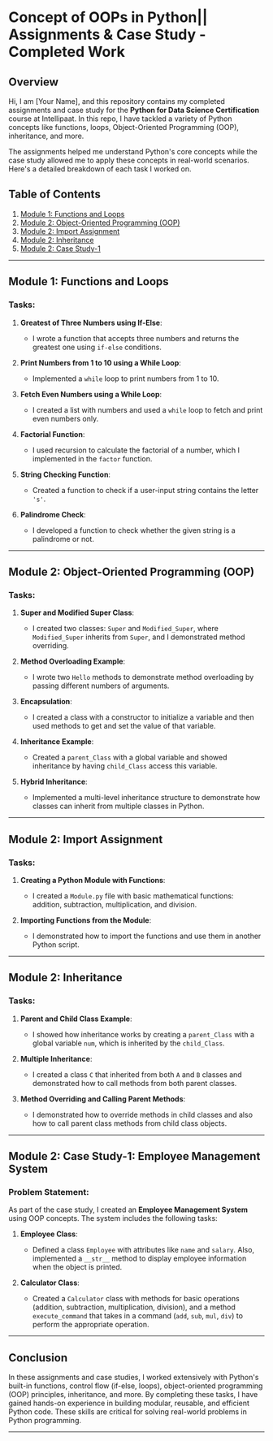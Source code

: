 # Concept of OOPs in Python|| Assignments & Case Study - Completed Work

## Overview

Hi, I am [Your Name], and this repository contains my completed assignments and case study for the **Python for Data Science Certification** course at Intellipaat. In this repo, I have tackled a variety of Python concepts like functions, loops, Object-Oriented Programming (OOP), inheritance, and more.

The assignments helped me understand Python's core concepts while the case study allowed me to apply these concepts in real-world scenarios. Here's a detailed breakdown of each task I worked on.

## Table of Contents

1. [Module 1: Functions and Loops](#module-1-functions-and-loops)
2. [Module 2: Object-Oriented Programming (OOP)](#module-2-object-oriented-programming-oop)
3. [Module 2: Import Assignment](#module-2-import-assignment)
4. [Module 2: Inheritance](#module-2-inheritance)
5. [Module 2: Case Study-1](#module-2-case-study-1)

---

## Module 1: Functions and Loops

### Tasks:
1. **Greatest of Three Numbers using If-Else**:
   - I wrote a function that accepts three numbers and returns the greatest one using `if-else` conditions.
   
2. **Print Numbers from 1 to 10 using a While Loop**:
   - Implemented a `while` loop to print numbers from 1 to 10.

3. **Fetch Even Numbers using a While Loop**:
   - I created a list with numbers and used a `while` loop to fetch and print even numbers only.

4. **Factorial Function**:
   - I used recursion to calculate the factorial of a number, which I implemented in the `factor` function.

5. **String Checking Function**:
   - Created a function to check if a user-input string contains the letter `'s'`.

6. **Palindrome Check**:
   - I developed a function to check whether the given string is a palindrome or not.

---

## Module 2: Object-Oriented Programming (OOP)

### Tasks:
1. **Super and Modified Super Class**:
   - I created two classes: `Super` and `Modified_Super`, where `Modified_Super` inherits from `Super`, and I demonstrated method overriding.

2. **Method Overloading Example**:
   - I wrote two `Hello` methods to demonstrate method overloading by passing different numbers of arguments.

3. **Encapsulation**:
   - I created a class with a constructor to initialize a variable and then used methods to get and set the value of that variable.

4. **Inheritance Example**:
   - Created a `parent_Class` with a global variable and showed inheritance by having `child_Class` access this variable.

5. **Hybrid Inheritance**:
   - Implemented a multi-level inheritance structure to demonstrate how classes can inherit from multiple classes in Python.

---

## Module 2: Import Assignment

### Tasks:
1. **Creating a Python Module with Functions**:
   - I created a `Module.py` file with basic mathematical functions: addition, subtraction, multiplication, and division.

2. **Importing Functions from the Module**:
   - I demonstrated how to import the functions and use them in another Python script.

---

## Module 2: Inheritance

### Tasks:
1. **Parent and Child Class Example**:
   - I showed how inheritance works by creating a `parent_Class` with a global variable `num`, which is inherited by the `child_Class`.

2. **Multiple Inheritance**:
   - I created a class `C` that inherited from both `A` and `B` classes and demonstrated how to call methods from both parent classes.

3. **Method Overriding and Calling Parent Methods**:
   - I demonstrated how to override methods in child classes and also how to call parent class methods from child class objects.

---

## Module 2: Case Study-1: Employee Management System

### Problem Statement:
As part of the case study, I created an **Employee Management System** using OOP concepts. The system includes the following tasks:

1. **Employee Class**:
   - Defined a class `Employee` with attributes like `name` and `salary`. Also, implemented a `__str__` method to display employee information when the object is printed.

2. **Calculator Class**:
   - Created a `Calculator` class with methods for basic operations (addition, subtraction, multiplication, division), and a method `execute_command` that takes in a command (`add`, `sub`, `mul`, `div`) to perform the appropriate operation.

---

## Conclusion

In these assignments and case studies, I worked extensively with Python's built-in functions, control flow (if-else, loops), object-oriented programming (OOP) principles, inheritance, and more. By completing these tasks, I have gained hands-on experience in building modular, reusable, and efficient Python code. These skills are critical for solving real-world problems in Python programming.

---

